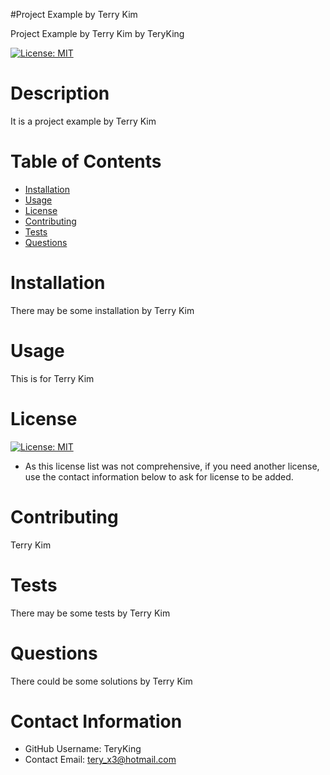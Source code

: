
  #Project Example by Terry Kim

  Project Example by Terry Kim by TeryKing

  [![License: MIT](https://img.shields.io/badge/License-MIT-yellow.svg)](https://opensource.org/licenses/MIT)

# Description

It is a project example by Terry Kim

# Table of Contents 

* [Installation](#-Installation)
* [Usage](#-Usage)
* [License](#-Installation)
* [Contributing](#-Contributing)
* [Tests](#-Tests)
* [Questions](#-Contact-Information)
    
# Installation

There may be some installation by Terry Kim
# Usage

This is for Terry Kim
# License 

[![License: MIT](https://img.shields.io/badge/License-MIT-yellow.svg)](https://opensource.org/licenses/MIT)

* As this license list was not comprehensive, if you need another license, use the contact information below to ask for license to be added. 

# Contributing 

Terry Kim

# Tests

There may be some tests by Terry Kim

# Questions

There could be some solutions by Terry Kim

# Contact Information 
* GitHub Username: TeryKing
* Contact Email: tery_x3@hotmail.com
